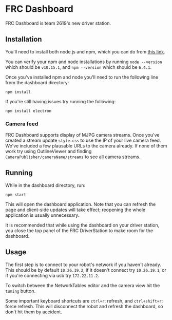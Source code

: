 # FRC Dashboard
FRC Dashboard is team 2619's new driver station. 

## Installation
You'll need to install both node.js and npm, which you can do from [this link](https://nodejs.org/en/).

You can verify your npm and node installations by running `node --version` which should be `v10.15.1`, and `npm --version` which should be `6.4.1`.

Once you've installed npm and node you'll need to run the following line from the dashboard directory:

    npm install

If you're still having issues try running the following:

    npm install electron

### Camera feed
FRC Dashboard supports display of MJPG camera streams. Once you've created a stream update `style.css` to use the IP of your live camera feed. We've included a few plausable URLs to the camera already. If none of them work try using OutlineViewer and finding `CameraPublisher/cameraName/streams` to see all camera streams.

## Running
While in the dashboard directory, run:

    npm start

This will open the dashboard application. Note that you can refresh the page and client-side updates will take effect; reopening the whole application is usually unnecessary.

It is recommended that while using the dashboard on your driver station, you close the top panel of the FRC DriverStation to make room for the dashboard.

## Usage
The first step is to connect to your robot's network if you haven't already. This should be by default `10.26.19.2`, if it doesn't connect try `10.26.19.1`, or if you're connecting via usb try `172.22.11.2`.

To switch between the NetworkTables editor and the camera view hit the `tuning` button.

Some important keyboard shortcuts are `ctrl+r`: refresh, and `ctrl+shift+r`: force refresh. This will disconnect the robot and refresh the dashboard, so don't hit them by accident.